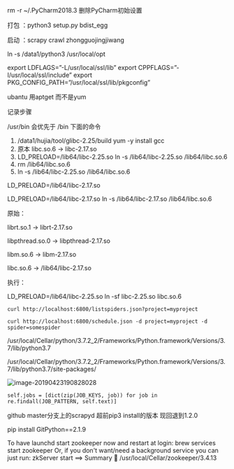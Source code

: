 rm -r ~/.PyCharm2018.3  删除PyCharm初始设置

打包 ：python3 setup.py bdist_egg

启动 ：scrapy crawl zhongguojingjiwang

ln -s  /data1/python3  /usr/local/opt





export LDFLAGS=”-L/usr/local/ssl/lib” 
export CPPFLAGS=”-I/usr/local/ssl/include” 
export PKG_CONFIG_PATH=”/usr/local/ssl/lib/pkgconfig”



ubantu 用aptget 而不是yum



记录步骤

/usr/bin 会优先于 /bin 下面的命令



1. /data1/hujia/tool/glibc-2.25/build yum -y install gcc
2. 原本 libc.so.6 -> libc-2.17.so
3. LD_PRELOAD=/lib64/libc-2.25.so ln -s /lib64/libc-2.25.so /lib64/libc.so.6
4. rm /lib64/libc.so.6
5. ln -s /lib64/libc-2.25.so /lib64/libc.so.6



LD_PRELOAD=/lib64/libc-2.17.so

LD_PRELOAD=/lib64/libc-2.17.so ln -s /lib64/libc-2.17.so /lib64/libc.so.6





原始：

librt.so.1 -> librt-2.17.so

 libpthread.so.0 -> libpthread-2.17.so

libm.so.6 -> libm-2.17.so

libc.so.6 -> /lib64/libc-2.17.so

执行：

LD_PRELOAD=/lib64/libc-2.25.so ln -sf libc-2.25.so libc.so.6







```
curl http://localhost:6800/listspiders.json?project=myproject
```



```
curl http://localhost:6800/schedule.json -d project=myproject -d spider=somespider
```



/usr/local/Cellar/python/3.7.2_2/Frameworks/Python.framework/Versions/3.7/lib/python3.7

/usr/local/Cellar/python/3.7.2_2/Frameworks/Python.framework/Versions/3.7/lib/python3.7/site-packages/



![image-20190423190828028](/note/zlinks/pic/image-20190423190828028.png)





```
self.jobs = [dict(zip(JOB_KEYS, job)) for job in re.findall(JOB_PATTERN, self.text)]
```

 github master分支上的scrapyd 超前pip3 install的版本 现回退到1.2.0

pip install GitPython==2.1.9





To have launchd start zookeeper now and restart at login:
  brew services start zookeeper
Or, if you don't want/need a background service you can just run:
  zkServer start
==> Summary
🍺  /usr/local/Cellar/zookeeper/3.4.13

